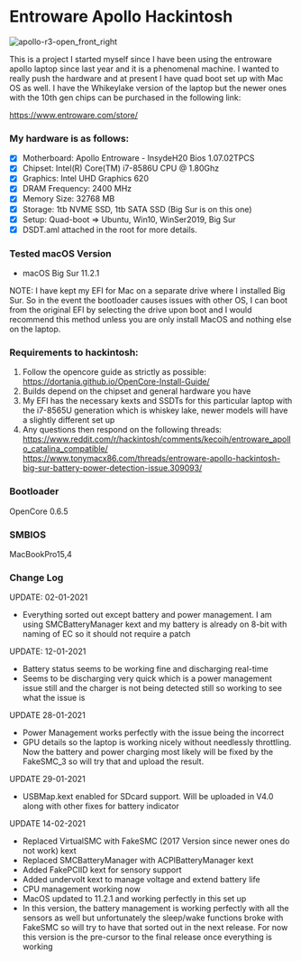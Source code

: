# Entroware Apollo Hackintosh

![apollo-r3-open_front_right](https://github.com/apollohackintosh/Entroware-Apollo-Big-Sur/assets/9867529/f14e5e87-6f5e-4473-8c9e-34be3d6b4405)

This is a project I started myself since I have been using the entroware apollo laptop since last year and it is a phenomenal machine. I wanted to really push the hardware and at present I have quad boot set up with Mac OS as well. I have the Whikeylake version of the laptop but the newer ones with the 10th gen chips can be purchased in the following link:

https://www.entroware.com/store/

### My hardware is as follows:

- [x] Motherboard: Apollo Entroware - InsydeH20 Bios 1.07.02TPCS
- [x] Chipset: Intel(R) Core(TM) i7-8586U CPU @ 1.80Ghz
- [x] Graphics: Intel UHD Graphics 620
- [x] DRAM Frequency: 2400 MHz
- [x] Memory Size: 32768 MB
- [x] Storage: 1tb NVME SSD, 1tb SATA SSD (Big Sur is on this one)
- [x] Setup: Quad-boot => Ubuntu, Win10, WinSer2019, Big Sur
- [x] DSDT.aml attached in the root for more details.

### Tested macOS Version

- macOS Big Sur 11.2.1

NOTE: I have kept my EFI for Mac on a separate drive where I installed Big Sur. So in the event the bootloader causes issues with other OS, I can boot from
the original EFI by selecting the drive upon boot and I would recommend this method unless you are only install MacOS and nothing else on the laptop.

### Requirements to hackintosh:
  1. Follow the opencore guide as strictly as possible:
  https://dortania.github.io/OpenCore-Install-Guide/
  2. Builds depend on the chipset and general hardware you have
  3. My EFI has the necessary kexts and SSDTs for this particular laptop with the i7-8565U generation which is whiskey lake, newer models will have a slightly different set up
  4. Any questions then respond on the following threads:
    https://www.reddit.com/r/hackintosh/comments/kecoih/entroware_apollo_catalina_compatible/
    https://www.tonymacx86.com/threads/entroware-apollo-hackintosh-big-sur-battery-power-detection-issue.309093/

### Bootloader

OpenCore 0.6.5

### SMBIOS

MacBookPro15,4

### Change Log

   UPDATE: 02-01-2021
   - Everything sorted out except battery and power management. I am using SMCBatteryManager 
   kext and my battery is already on 8-bit with naming of EC so it should not require a patch
    
   UPDATE: 12-01-2021
   - Battery status seems to be working fine and discharging real-time
   - Seems to be discharging very quick which is a power management issue still and the charger
     is not being detected still so working to see what the issue is
    
   UPDATE 28-01-2021
   - Power Management works perfectly with the issue being the incorrect
   - GPU details so the laptop is working nicely without needlessly throttling. Now the battery and power charging most likely will be fixed by the FakeSMC_3 so will try that and upload the result.
    
   UPDATE 29-01-2021
   - USBMap.kext enabled for SDcard support. Will be uploaded in V4.0 along with other fixes for battery indicator
    
   UPDATE 14-02-2021
   - Replaced VirtualSMC with FakeSMC (2017 Version since newer ones do not work) kext
   - Replaced SMCBatteryManager with ACPIBatteryManager kext
   - Added FakePCIID kext for sensory support
   - Added undervolt kext to manage voltage and extend battery life
   - CPU management working now
   - MacOS updated to 11.2.1 and working perfectly in this set up
   - In this version, the battery management is working perfectly with all the sensors as well but unfortunately the sleep/wake functions broke with FakeSMC so will try to have that sorted out in the next release. For now this version is the pre-cursor to the final release once everything is working


